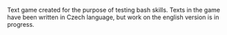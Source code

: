 Text game created for the purpose of testing bash skills.
Texts in the game have been written in Czech language, but work on the english version is in progress.
